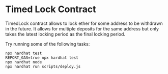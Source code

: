 # Timed Lock Contract

TimedLock contract allows to lock ether for some address to be withdrawn in the future. It allows for multiple deposits for the same address but only takes the latest locking period as the final locking period.

Try running some of the following tasks:

```shell
npx hardhat test
REPORT_GAS=true npx hardhat test
npx hardhat node
npx hardhat run scripts/deploy.js
```
